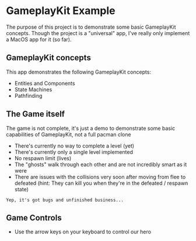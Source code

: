 # GameplayKit Example

The purpose of this project is to demonstrate some basic GameplayKit concepts.  Though the project is a "universal" app, I've really only implement a MacOS app for it (so far).

## GameplayKit concepts
This app demonstrates the following GameplayKit concepts:
* Entities and Components
* State Machines
* Pathfinding

## The Game itself
The game is not complete, it's just a demo to demonstrate some basic capabilities of GameplayKit, not a full pacman clone
* There's currently no way to complete a level (yet)
* There's currently only a single level implemented
* No respawn limit (lives)
* The "ghosts" walk through each other and are not incredibly smart as it were
* There are issues with the collisions very soon after moving from flee to defeated (hint: They can kill you when they're in the defeated / respawn state)

`Yep, it's got bugs and unfinished business...`


## Game Controls
* Use the arrow keys on your keyboard to control our hero

